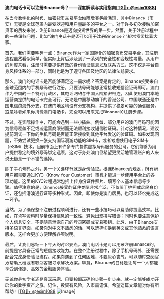 **澳门电话卡可以注册Binance吗？——深度解读与实用指南[[TG💪+ @esim1088](https://t.me/s/esim1088)]**

在当今数字化的时代，加密货币交易平台如雨后春笋般涌现，其中Binance（币安）无疑是全球范围内最受欢迎和用户量最多的平台之一。对于许多初次接触加密货币的朋友来说，注册Binance是迈向投资世界的第一步。然而，关于注册过程中的一些细节问题，比如“澳门电话卡是否可以用于注册Binance？”却常常困扰着大家。

首先，我们需要明确一点：Binance作为一家国际化的加密货币交易平台，其注册流程虽然看似简单，但实际上背后涉及到了一系列的安全性和合规性考量。从用户的角度来看，注册时需要提供有效的身份验证信息以及联系方式，这不仅是平台自身风控体系的一部分，同时也是为了遵守各国及地区的法律法规要求。

那么，澳门的电话卡是否能够满足这一需求呢？答案是肯定的。Binance接受来自全球范围内的手机号码进行注册，只要该号码能够正常接收短信验证码即可。澳门作为中国的一个特别行政区，其电话网络与中国大陆紧密相连，因此使用澳门本地运营商提供的电话卡完全可行。无论是中国移动旗下的香港公司、中国联通还是中国电信的海外分支，在澳门地区均设有分支机构，并提供了稳定可靠的通信服务。这意味着如果你持有澳门电话卡，完全可以用来完成Binance的注册步骤。

不过，在实际操作中，可能会遇到一些小插曲。例如，部分用户的澳门号码可能因为信号覆盖不足或者运营商限制而无法顺利接收短信验证码。针对这种情况，建议提前测试一下你的手机号码是否能正常接收到其他平台发送的验证码。如果发现问题，不妨尝试更换一张支持国际漫游功能的SIM卡，或者考虑使用电子SIM卡（eSIM）技术。目前市面上有许多专门提供虚拟号码服务的公司，它们能够为用户提供稳定的境外号码绑定选项，这对于身处澳门但希望更灵活地管理账户的人来说无疑是一个不错的选择。

除了手机号码之外，另一个关键环节就是身份验证。根据Binance的规定，所有新用户都需要通过KYC（Know Your Customer）审核才能进一步使用平台上的各项功能。这里的KYC过程通常包括上传身份证件照片、填写个人基本信息等步骤。值得注意的是，Binance接受的证件类型非常广泛，不仅限于护照或居民身份证，还包括港澳通行证等多种形式。因此，即使你是澳门居民，也可以轻松完成这一环节。

当然，为了确保整个注册过程顺利进行，还有一些小技巧可以帮助你提高效率。比如，在填写资料时尽量保持信息的一致性，避免出现拼写错误；同时也要注意保护个人信息安全，不要随意泄露自己的登录密码或交易密钥。此外，由于Binance支持多语言界面，如果你对中文不熟悉的话，可以选择切换到英文或其他熟悉的语言版本，这样会更加方便理解各项说明。

最后，让我们总结一下今天的讨论要点。澳门电话卡是可以用来注册Binance的，前提是它具备正常的短信接收能力。在整个注册过程中，除了手机号码外，还需要配合完成身份验证流程。如果你遇到了任何困难，不要灰心丧气，可以随时查阅官方帮助文档或者联系客服寻求解决方案。毕竟，Binance的目标是让每一个人都能享受到便捷、高效的金融服务体验。

无论你是初学者还是资深玩家，只要按照正确的步骤一步步来，就一定能够成功开启你的数字资产之旅。记住，投资有风险，入市需谨慎。希望这篇文章能对你有所帮助！[[TG💪+ @esim1088](https://t.me/s/esim1088) ![Image](https://i.postimg.cc/4NQfJmqS/Snipaste-2025-05-13-00-14-12.png)]